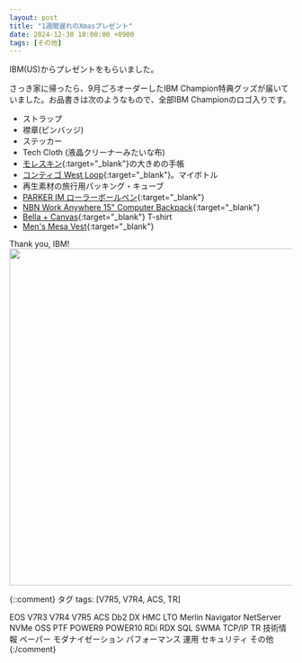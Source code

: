 ```yaml
---
layout: post
title: "1週間遅れのXmasプレゼント"
date: 2024-12-30 18:00:00 +0900
tags: [その他]
---
```

IBM(US)からプレゼントをもらいました。

さっき家に帰ったら、9月ごろオーダーしたIBM Champion特典グッズが届いていました。お品書きは次のようなもので、全部IBM Championのロゴ入りです。

- ストラップ
- 襟章(ピンバッジ)
- ステッカー
- Tech Cloth (液晶クリーナーみたいな布)
- [モレスキン](https://www.moleskine.co.jp/ja-jp/){:target="_blank"}の大きめの手帳
- [コンティゴ West Loop](https://www.gocontigo.com/search?isSupportSearch=false&q=west+loop&search-button=&lang=null){:target="_blank"}。マイボトル
- 再生素材の旅行用パッキング・キューブ
- [PARKER IM ローラーボールペン](https://www.parkerpen.com/collections/essential/parker-im/parker-im-rollerball-pen/SAP_2213778.html){:target="_blank"}
- [NBN Work Anywhere 15" Computer Backpack](https://staplespromo.com/product/671243-nbn-work-anywhere-15-computer-back?srsltid=AfmBOoqKpPEyUUV5i5olfbycpWOWTMDkynTvF9iNFJSEq9aY1NvgRI6Y){:target="_blank"}
- [Bella + Canvas](https://www.bellacanvas.com/){:target="_blank"} T-shirt
- [Men's Mesa Vest](https://vantage77.com/p/vantage-mens-mesa-quilted-vest-diamond-fleece?color=TNV){:target="_blank"}

<p>
Thank you, IBM!

<br>

<img src="/GuriPages/image/2024-12-30_IBM_Champion_gifts.jpg" width="600" />


<br>


{::comment}
タグ
tags: [V7R5, V7R4, ACS, TR]

EOS
V7R3
V7R4
V7R5
ACS
Db2
DX
HMC
LTO
Merlin
Navigator
NetServer
NVMe
OSS
PTF
POWER9
POWER10
RDi
RDX
SQL
SWMA
TCP/IP
TR
技術情報
ペーパー
モダナイゼーション
パフォーマンス
運用
セキュリティ
その他
{:/comment}
